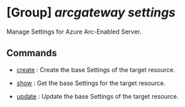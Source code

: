 # [Group] _arcgateway settings_

Manage Settings for Azure Arc-Enabled Server.

## Commands

- [create](/Commands/arcgateway/settings/_create.md)
: Create the base Settings of the target resource.

- [show](/Commands/arcgateway/settings/_show.md)
: Get the base Settings for the target resource.

- [update](/Commands/arcgateway/settings/_update.md)
: Update the base Settings of the target resource.
